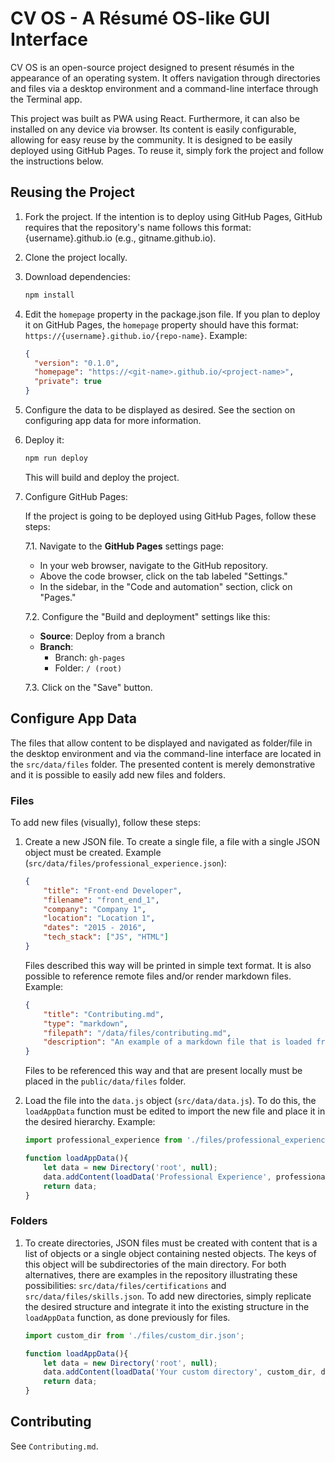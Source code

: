 # CV OS - A Résumé OS-like GUI Interface

CV OS is an open-source project designed to present résumés in the appearance of an operating system. It offers navigation through directories and files via a desktop environment and a command-line interface through the Terminal app.

This project was built as PWA using React. Furthermore, it can also be installed on any device via browser. Its content is easily configurable, allowing for easy reuse by the community. It is designed to be easily deployed using GitHub Pages. To reuse it, simply fork the project and follow the instructions below.

## Reusing the Project

1. Fork the project. If the intention is to deploy using GitHub Pages, GitHub requires that the repository's name follows this format: {username}.github.io (e.g., gitname.github.io).

2. Clone the project locally.

3. Download dependencies:

    ```sh
    npm install
    ```

4. Edit the `homepage` property in the package.json file. If you plan to deploy it on GitHub Pages, the `homepage` property should have this format: `https://{username}.github.io/{repo-name}`. Example:

    ```json
    {
      "version": "0.1.0",
      "homepage": "https://<git-name>.github.io/<project-name>",
      "private": true
    }
    ```

5. Configure the data to be displayed as desired. See the section on configuring app data for more information.

6. Deploy it:

    ```sh
    npm run deploy
    ```

    This will build and deploy the project.

7. Configure GitHub Pages:

    If the project is going to be deployed using GitHub Pages, follow these steps:

    7.1. Navigate to the **GitHub Pages** settings page:
    - In your web browser, navigate to the GitHub repository.
    - Above the code browser, click on the tab labeled "Settings."
    - In the sidebar, in the "Code and automation" section, click on "Pages."

    7.2. Configure the "Build and deployment" settings like this:
    - **Source**: Deploy from a branch
    - **Branch**: 
        - Branch: `gh-pages`
        - Folder: `/ (root)`

    7.3. Click on the "Save" button.

## Configure App Data

The files that allow content to be displayed and navigated as folder/file in the desktop environment and via the command-line interface are located in the `src/data/files` folder. The presented content is merely demonstrative and it is possible to easily add new files and folders.

### Files

To add new files (visually), follow these steps:

1. Create a new JSON file. To create a single file, a file with a single JSON object must be created. Example (`src/data/files/professional_experience.json`):

    ```json
    {
        "title": "Front-end Developer", 
        "filename": "front_end_1", 
        "company": "Company 1", 
        "location": "Location 1",
        "dates": "2015 - 2016",
        "tech_stack": ["JS", "HTML"]
    }
    ```

    Files described this way will be printed in simple text format. It is also possible to reference remote files and/or render markdown files. Example:

    ```json
    {
        "title": "Contributing.md",
        "type": "markdown",
        "filepath": "/data/files/contributing.md", 
        "description": "An example of a markdown file that is loaded from public/data/files/contributing.md"
    }
    ```

    Files to be referenced this way and that are present locally must be placed in the `public/data/files` folder.

2. Load the file into the `data.js` object (`src/data/data.js`). To do this, the `loadAppData` function must be edited to import the new file and place it in the desired hierarchy. Example:

    ```javascript
    import professional_experience from './files/professional_experience.json';

    function loadAppData(){
        let data = new Directory('root', null);
        data.addContent(loadData('Professional Experience', professional_experience, data));
        return data;
    }
    ```

### Folders

1. To create directories, JSON files must be created with content that is a list of objects or a single object containing nested objects. The keys of this object will be subdirectories of the main directory. For both alternatives, there are examples in the repository illustrating these possibilities: `src/data/files/certifications` and `src/data/files/skills.json`. To add new directories, simply replicate the desired structure and integrate it into the existing structure in the `loadAppData` function, as done previously for files.

    ```javascript
    import custom_dir from './files/custom_dir.json';

    function loadAppData(){
        let data = new Directory('root', null);
        data.addContent(loadData('Your custom directory', custom_dir, data));
        return data;
    }
    ```

## Contributing

See `Contributing.md`.